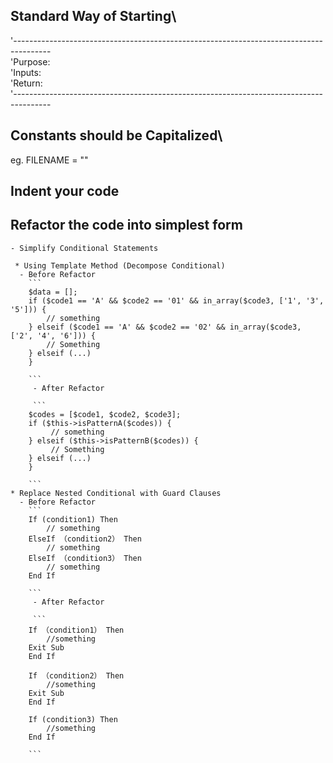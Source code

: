 ## Standard Way of Starting\
'---------------------------------------------------------------------------------------\
'Purpose:\
'Inputs:\
'Return:\
'---------------------------------------------------------------------------------------

## Constants should be Capitalized\
 eg. FILENAME = ""
 
## Indent your code 

## Refactor the code into simplest form
    - Simplify Conditional Statements
    
     * Using Template Method (Decompose Conditional)
      - Before Refactor 
        ```
        $data = [];
        if ($code1 == 'A' && $code2 == '01' && in_array($code3, ['1', '3', '5'])) {
            // something
        } elseif ($code1 == 'A' && $code2 == '02' && in_array($code3, ['2', '4', '6'])) {
            // Something
        } elseif (...)
        }
    
        ```
         - After Refactor 
         
         ```
        $codes = [$code1, $code2, $code3];
        if ($this->isPatternA($codes)) {
             // something
        } elseif ($this->isPatternB($codes)) {
             // Something
        } elseif (...)
        }
    
        ```
    * Replace Nested Conditional with Guard Clauses
      - Before Refactor 
        ```
        If (condition1) Then
            // something
        ElseIf （condition2） Then
            // something
        ElseIf （condition3） Then
            // something
        End If
    
        ```
         - After Refactor 
         
         ```
        If （condition1） Then
            //something
        Exit Sub
        End If
        
        If （condition2） Then
            //something
        Exit Sub
        End If
        
        If (condition3) Then
            //something
        End If
        
        ```